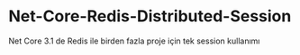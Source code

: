 # Net-Core-Redis-Distributed-Session
Net Core 3.1 de Redis  ile birden fazla proje için tek session kullanımı
